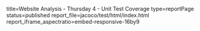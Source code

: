 title=Website Analysis - Thursday 4 - Unit Test Coverage
type=reportPage
status=published
report_file=jacoco/test/html/index.html
report_iframe_aspectratio=embed-responsive-16by9
~~~~~~


